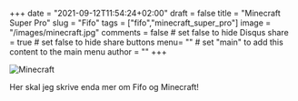 +++
date = "2021-09-12T11:54:24+02:00"
draft = false
title = "Minecraft Super Pro"
slug = "Fifo"
tags = ["fifo","minecraft_super_pro"]
image = "/images/minecraft.jpg"
comments = false	# set false to hide Disqus
share = true	# set false to hide share buttons
menu= ""		# set "main" to add this content to the main menu
author = ""
+++

![Minecraft](/images/minecraft.jpg)

Her skal jeg skrive enda mer om Fifo og Minecraft!